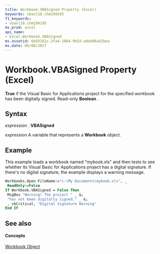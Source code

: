 ```yaml
---
title: Workbook.VBASigned Property (Excel)
keywords: vbaxl10.chm199195
f1_keywords:
- vbaxl10.chm199195
ms.prod: excel
api_name:
- Excel.Workbook.VBASigned
ms.assetid: 6e93161c-2fa4-1064-9b5d-a8eb96ad2bea
ms.date: 06/08/2017
---
```



# Workbook.VBASigned Property (Excel)

 **True** if the Visual Basic for Applications project for the specified workbook has been digitally signed. Read-only **Boolean** .


## Syntax

 _expression_ . **VBASigned**

 _expression_ A variable that represents a **Workbook** object.


## Example

This example loads a workbook named "mybook.xls" and then tests to see whether its Visual Basic for Applications project has a digital signature. If there's no digital signature, the example displays a warning message.


```vb
Workbooks.Open FileName:="c:\My Documents\mybook.xls", _ 
 ReadOnly:=False 
If Workbook.VBASigned = False Then 
 MsgBox "Warning! The project " _ &; 
 "has not been digitally signed." _ &; 
 , vbCritical, "Digital Signature Warning" 
End If
```


## See also


#### Concepts


[Workbook Object](Excel.Workbook.md)


